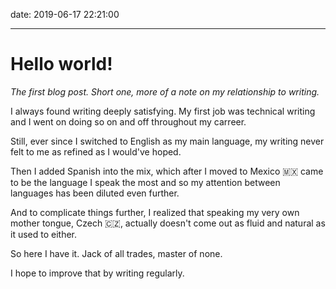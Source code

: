 date: 2019-06-17 22:21:00

---

# Hello world!

_The first blog post. Short one, more of a note on my relationship to writing._

I always found writing deeply satisfying. My first job was technical writing and I went on doing so on and off throughout my carreer.

Still, ever since I switched to English as my main language, my writing never felt to me as refined as I would've hoped.

Then I added Spanish into the mix, which after I moved to Mexico 🇲🇽 came to be the language I speak the most and so my attention between languages has been diluted even further.

And to complicate things further, I realized that speaking my very own mother tongue, Czech 🇨🇿, actually doesn't come out as fluid and natural as it used to either.

So here I have it. Jack of all trades, master of none.

I hope to improve that by writing regularly.
